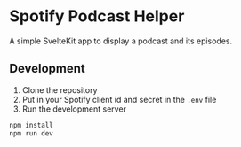 # Spotify Podcast Helper

A simple SvelteKit app to display a podcast and its episodes.

## Development

1. Clone the repository
2. Put in your Spotify client id and secret in the `.env` file
3. Run the development server

```bash
npm install
npm run dev
```




